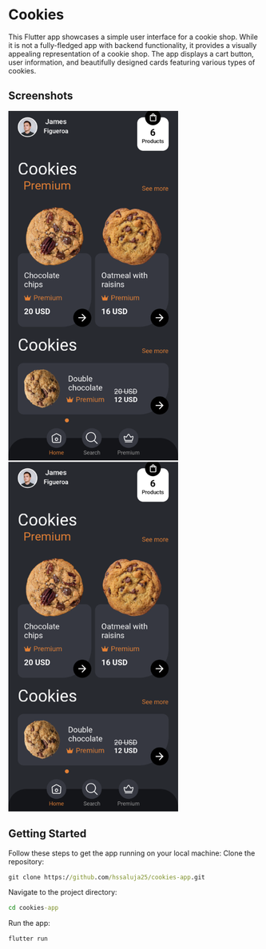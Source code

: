 # Cookies

This Flutter app showcases a simple user interface for a cookie shop. While it is not a fully-fledged app with backend functionality, it provides a visually appealing representation of a cookie shop. The app displays a cart button, user information, and beautifully designed cards featuring various types of cookies.

## Screenshots

![Screenshot 1](flutter_01.png) &nbsp;&nbsp;&nbsp;&nbsp;&nbsp;&nbsp;&nbsp; ![Screenshot 2](flutter_01.png)

## Getting Started

Follow these steps to get the app running on your local machine:
Clone the repository:

```cmd
git clone https://github.com/hssaluja25/cookies-app.git
```

Navigate to the project directory:

```cmd
cd cookies-app
```

Run the app:

```cmd
flutter run
```
